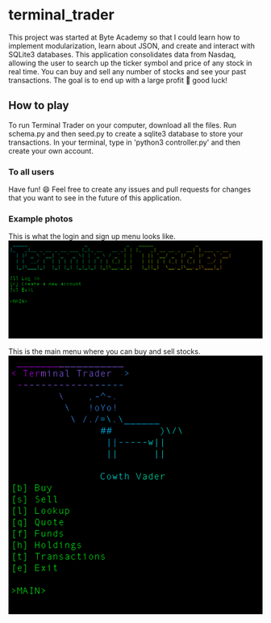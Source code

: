 # terminal_trader
This project was started at Byte Academy so that I could learn how to implement modularization, learn about JSON, and create and interact with SQLite3 databases. This application consolidates data from Nasdaq, allowing the user to search up the ticker symbol and price of any stock in real time. You can buy and sell any number of stocks and see your past transactions. 
The goal is to end up with a large profit :money_mouth_face: good luck!

## How to play
To run Terminal Trader on your computer, download all the files. Run schema.py and then seed.py to create a sqlite3 database to store your transactions. In your terminal, type in 'python3 controller.py' and then create your own account.

### To all users
Have fun! :smile: Feel free to create any issues and pull requests for changes that you want to see in the future of this application. 

### Example photos
This is what the login and sign up menu looks like.
![Login/sign up menu](static/sign_in_menu.png?raw=true "Login and sign up menu")

This is the main menu where you can buy and sell stocks. 
![Login/sign up menu](static/main_menu.png?raw=true "Main menu")

